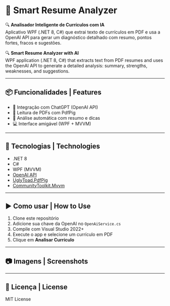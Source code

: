 # 📄 Smart Resume Analyzer

🔍 **Analisador Inteligente de Currículos com IA**  
Aplicativo WPF (.NET 8, C#) que extrai texto de currículos em PDF e usa a OpenAI API para gerar um diagnóstico detalhado com resumo, pontos fortes, fracos e sugestões.

🔍 **Smart Resume Analyzer with AI**  
WPF application (.NET 8, C#) that extracts text from PDF resumes and uses the OpenAI API to generate a detailed analysis: summary, strengths, weaknesses, and suggestions.

---

## 📦 Funcionalidades | Features

- 🧠 Integração com ChatGPT (OpenAI API)  
- 📄 Leitura de PDFs com PdfPig  
- 🎯 Análise automática com resumo e dicas  
- 💻 Interface amigável (WPF + MVVM)  

---

## 🚀 Tecnologias | Technologies

- .NET 8  
- C#  
- WPF (MVVM)  
- [OpenAI API](https://platform.openai.com)  
- [UglyToad.PdfPig](https://github.com/UglyToad/PdfPig)  
- [CommunityToolkit.Mvvm](https://learn.microsoft.com/en-us/windows/communitytoolkit/mvvm/introduction)

---

## ▶️ Como usar | How to Use

1. Clone este repositório  
2. Adicione sua chave da OpenAI no `OpenAiService.cs`  
3. Compile com Visual Studio 2022+  
4. Execute o app e selecione um currículo em PDF  
5. Clique em **Analisar Currículo**  

---

## 📷 Imagens | Screenshots


---

## 📝 Licença | License

MIT License
